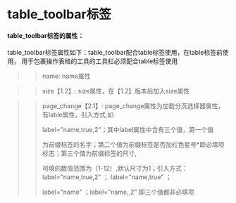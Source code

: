 # **table\_toolbar标签**

#### **table\_toolbar标签的属性：**

table\_toolbar标签属性如下：table\_toolbar配合table标签使用，在table标签前使用， 用于包裹操作表格的工具的工具栏必须配合table标签使用

>>   name: name属性

>>   size【1.2】: size属性，在【1.2】版本后加入size属性

>>   page_change【2.1】: page_change属性为加载分页选择器属性，有lable属性，引入方式,如
>>
>>label="name,true,2"；其中label属性中含有三个值，第一个值
> >
> > 为前缀标签的名字；第二个值为前缀标签是否加红色星号\*即必填项标志；第三个值为前缀标签的尺寸,
> >
> > 可填的数值范围为（1-12）,默认尺寸为1；引入方式：label="name,true,2" ； label="name,true" ；
> >
> > label="name" ；label="name,,2" 即三个值都非必填项






